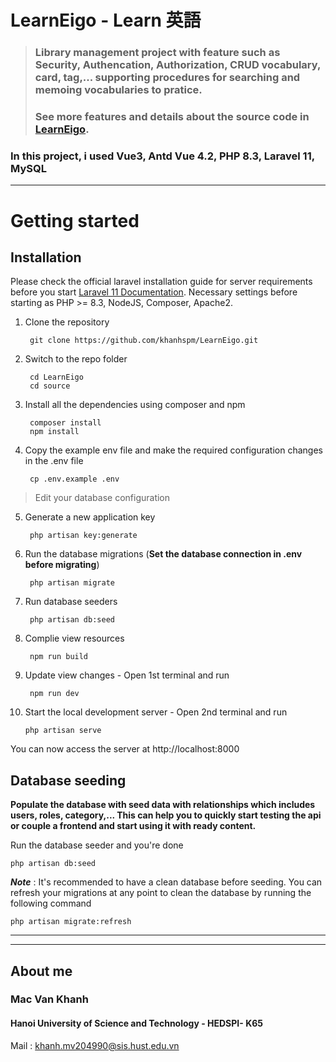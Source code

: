 # LearnEigo - Learn 英語

> ### Library management project with feature such as Security, Authencation, Authorization, CRUD vocabulary, card, tag,... supporting procedures for searching and memoing vocabularies to pratice.
>### See more features and details about the source code in [LearnEigo](https://github.com/khanhspm/LearnEigo).
### In this project, i used Vue3, Antd Vue 4.2, PHP 8.3, Laravel 11, MySQL

----------

# Getting started

## Installation

Please check the official laravel installation guide for server requirements before you start [Laravel 11 Documentation](https://laravel.com/docs/11.x). Necessary settings before starting as PHP >= 8.3, NodeJS, Composer, Apache2.


1. Clone the repository

        git clone https://github.com/khanhspm/LearnEigo.git

2. Switch to the repo folder

        cd LearnEigo
        cd source

3. Install all the dependencies using composer and npm

        composer install
        npm install

4. Copy the example env file and make the required configuration changes in the .env file

        cp .env.example .env
> Edit your database configuration
5. Generate a new application key

        php artisan key:generate

6. Run the database migrations (**Set the database connection in .env before migrating**)

        php artisan migrate

7. Run database seeders
   
        php artisan db:seed
8. Complie view resources
   
        npm run build
9. Update view changes
		- Open 1st terminal and run 
   
        npm run dev     
10. Start the local development server
		- Open 2nd terminal and run
		
        php artisan serve

You can now access the server at http://localhost:8000

## Database seeding

**Populate the database with seed data with relationships which includes users, roles,  category,... This can help you to quickly start testing the api or couple a frontend and start using it with ready content.**

Run the database seeder and you're done

    php artisan db:seed

***Note*** : It's recommended to have a clean database before seeding. You can refresh your migrations at any point to clean the database by running the following command

    php artisan migrate:refresh
    
----------

<!-- ## About project
The project is part of the ITSS Japanese 2 class curriculum. -->

---------
## About me
### **Mac Van Khanh**
#### Hanoi University of Science and Technology - HEDSPI- K65
Mail : [khanh.mv204990@sis.hust.edu.vn](khanh.mv204990@sis.hust.edu.vn)
